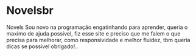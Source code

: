 # Novelsbr
Novels
Sou novo na programação engatinhando para aprender,
queria o maximo de ajuda possivel,
fiz esse site e preciso que me falem o que precisa para melhorar, como responsividade e melhor fluidez,
tbm queria dicas se possivel obrigado!..
